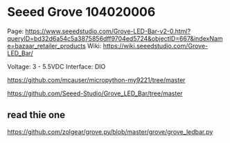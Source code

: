 # Seeed Grove 104020006
Page: https://www.seeedstudio.com/Grove-LED-Bar-v2-0.html?queryID=bd32d6a54c5a3875856dff9704ed5724&objectID=667&indexName=bazaar_retailer_products
Wiki: https://wiki.seeedstudio.com/Grove-LED_Bar/

Voltage: 3 - 5.5VDC
Interface: DIO


https://github.com/mcauser/micropython-my9221/tree/master

https://github.com/Seeed-Studio/Grove_LED_Bar/tree/master

## read thie one
https://github.com/zolgear/grove.py/blob/master/grove/grove_ledbar.py

